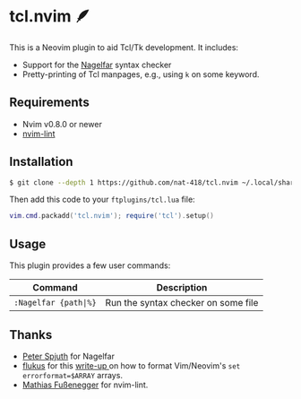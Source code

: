 tcl.nvim 🪶
===========
This is a Neovim plugin to aid Tcl/Tk development. It includes:

* Support for the [Nagelfar](https://nagelfar.sourceforge.net/) syntax checker
* Pretty-printing of Tcl manpages, e.g., using `k` on some keyword.

Requirements
------------
* Nvim v0.8.0 or newer
* [nvim-lint](https://github.com/mfussenegger/nvim-lint)

Installation
------------
```sh
$ git clone --depth 1 https://github.com/nat-418/tcl.nvim ~/.local/share/nvim/site/pack/tcl/start/tcl.nvim
```

Then add this code to your `ftplugins/tcl.lua` file:

```lua
vim.cmd.packadd('tcl.nvim'); require('tcl').setup()
```

Usage
-----
This plugin provides a few user commands:

|        Command               |          Description                |
| ---------------------------- | ----------------------------------- |
| `:Nagelfar {path\|%}`        | Run the syntax checker on some file |


Thanks
------
* [Peter Spjuth](https://wiki.tcl-lang.org/page/Peter+Spjuth) for Nagelfar
* [flukus](https://github.com/flukus) for this
[write-up ](https://flukus.github.io/vim-errorformat-demystified.html)
on how to format Vim/Neovim's `set errorformat=$ARRAY` arrays.
* [Mathias Fußenegger](https://zignar.net) for nvim-lint.
